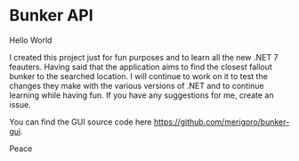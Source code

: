 # Bunker API
Hello World

I created this project just for fun purposes and to learn all the new .NET 7 feauters. Having said that the application aims to find the closest fallout bunker to the searched location. I will continue to work on it to test the changes they make with the various versions of .NET and to continue learning while having fun. If you have any suggestions for me, create an issue.

You can find the GUI source code here https://github.com/merigoro/bunker-gui.

Peace

